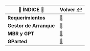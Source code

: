 | :round_pushpin: **ÍNDICE** :round_pushpin: | **Volver** [:leftwards_arrow_with_hook:](..) |
|---------------------------------------------------------|------------------------------------------|
| **Requerimientos** | [:pushpin:](requerimientos/README.md) |
| **Gestor de Arranque** | [:pushpin:](gestorDeArranque/README.md) |
| **MBR y GPT** | [:pushpin:](mbrYgpt/README.md) |
| **GParted** | [:pushpin:](GParted) |
